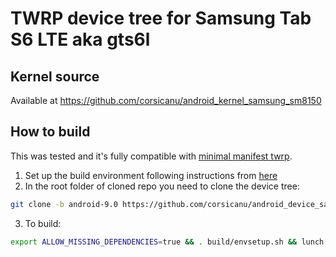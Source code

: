 # TWRP device tree for Samsung Tab S6 LTE aka gts6l

## Kernel source 
Available at https://github.com/corsicanu/android_kernel_samsung_sm8150

## How to build
This was tested and it's fully compatible with [minimal manifest twrp](https://github.com/minimal-manifest-twrp/platform_manifest_twrp_omni).
1. Set up the build environment following instructions from [here](https://github.com/minimal-manifest-twrp/platform_manifest_twrp_omni/blob/twrp-9.0/README.md#getting-started)
2. In the root folder of cloned repo you need to clone the device tree:
```bash
git clone -b android-9.0 https://github.com/corsicanu/android_device_samsung_gts6l.git device/samsung/gts6l
```
3. To build:
```bash
export ALLOW_MISSING_DEPENDENCIES=true && . build/envsetup.sh && lunch omni_gts6l-eng && mka recoveryimage -j128
```

